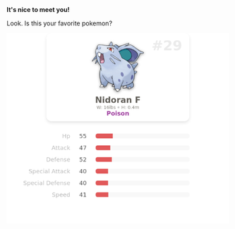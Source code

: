 <h4 style="margin-top: 0; margin-bottom: 0;">It's nice to meet you!</h4>
  <p>Look. Is this your favorite pokemon?</p>
  <a href="https://poke-client.vercel.app/pokemon/nidoran-f" target="_blank">
    <img src="pokemon.png" alt="pokemon">
  </a>